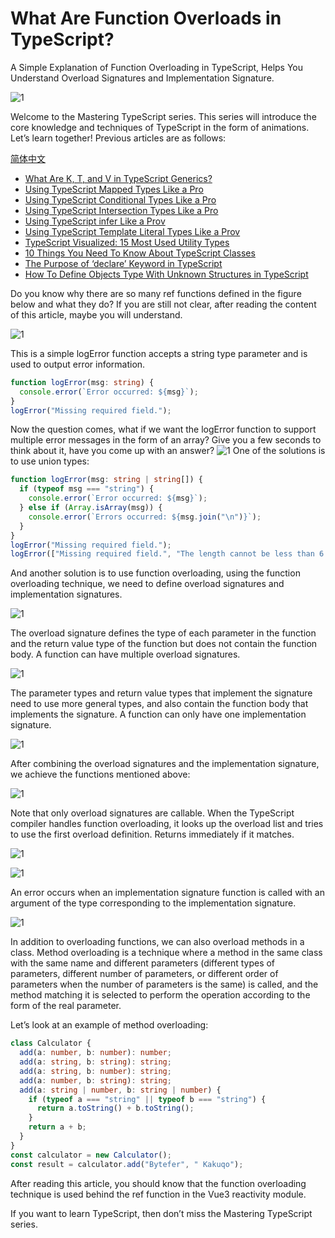 <!--
 * @Author: maxueming maxueming@kuaishou.com
 * @Date: 2023-08-16 17:22:20
 * @LastEditors: maxueming maxueming@kuaishou.com
 * @LastEditTime: 2023-09-21 16:57:47
 * @FilePath: /You-Don-t-Know-TS/vuepress/docs/theme-reco/article-1.md
 * @Description: 这是默认设置,请设置`customMade`, 打开koroFileHeader查看配置 进行设置: https://github.com/OBKoro1/koro1FileHeader/wiki/%E9%85%8D%E7%BD%AE
-->

# What Are Function Overloads in TypeScript?

A Simple Explanation of Function Overloading in TypeScript, Helps You Understand Overload Signatures and Implementation Signature.

![1](../assets/article/8-0.jpeg)

Welcome to the Mastering TypeScript series. This series will introduce the core knowledge and techniques of TypeScript in the form of animations. Let’s learn together! Previous articles are as follows:

[简体中文](./article-8.md)

- [What Are K, T, and V in TypeScript Generics?](article-1-en.md)
- [Using TypeScript Mapped Types Like a Pro](article-1-en.md)
- [Using TypeScript Conditional Types Like a Pro](article-1-en.md)
- [Using TypeScript Intersection Types Like a Pro](article-1-en.md)
- [Using TypeScript infer Like a Prov](article-1-en.md)
- [Using TypeScript Template Literal Types Like a Prov](article-1-en.md)
- [TypeScript Visualized: 15 Most Used Utility Types](./Advanced-2.md)
- [10 Things You Need To Know About TypeScript Classes](article-1-en.md)
- [The Purpose of ‘declare’ Keyword in TypeScript](article-1-en.md)
- [How To Define Objects Type With Unknown Structures in TypeScript](article-1-en.md)

Do you know why there are so many ref functions defined in the figure below and what they do? If you are still not clear, after reading the content of this article, maybe you will understand.

![1](../assets/article/8-1.webp)

This is a simple logError function accepts a string type parameter and is used to output error information.

```typescript
function logError(msg: string) {
  console.error(`Error occurred: ${msg}`);
}
logError("Missing required field.");
```

Now the question comes, what if we want the logError function to support multiple error messages in the form of an array? Give you a few seconds to think about it, have you come up with an answer?
![1](../assets/article/8-2.jpeg)
One of the solutions is to use union types:

```typescript
function logError(msg: string | string[]) {
  if (typeof msg === "string") {
    console.error(`Error occurred: ${msg}`);
  } else if (Array.isArray(msg)) {
    console.error(`Errors occurred: ${msg.join("\n")}`);
  }
}
logError("Missing required field.");
logError(["Missing required field.", "The length cannot be less than 6."]);
```

And another solution is to use function overloading, using the function overloading technique, we need to define overload signatures and implementation signatures.

![1](../assets/article/8-3.webp)

The overload signature defines the type of each parameter in the function and the return value type of the function but does not contain the function body. A function can have multiple overload signatures.

![1](../assets/article/8-4.webp)

The parameter types and return value types that implement the signature need to use more general types, and also contain the function body that implements the signature. A function can only have one implementation signature.

![1](../assets/article/8-5.webp)

After combining the overload signatures and the implementation signature, we achieve the functions mentioned above:

![1](../assets/article/8-6.webp)

Note that only overload signatures are callable. When the TypeScript compiler handles function overloading, it looks up the overload list and tries to use the first overload definition. Returns immediately if it matches.

![1](../assets/article/8-7.gif)

![1](../assets/article/8-8.webp)

An error occurs when an implementation signature function is called with an argument of the type corresponding to the implementation signature.

![1](../assets/article/8-9.webp)

In addition to overloading functions, we can also overload methods in a class. Method overloading is a technique where a method in the same class with the same name and different parameters (different types of parameters, different number of parameters, or different order of parameters when the number of parameters is the same) is called, and the method matching it is selected to perform the operation according to the form of the real parameter.

Let’s look at an example of method overloading:

```typescript
class Calculator {
  add(a: number, b: number): number;
  add(a: string, b: string): string;
  add(a: string, b: number): string;
  add(a: number, b: string): string;
  add(a: string | number, b: string | number) {
    if (typeof a === "string" || typeof b === "string") {
      return a.toString() + b.toString();
    }
    return a + b;
  }
}
const calculator = new Calculator();
const result = calculator.add("Bytefer", " Kakuqo");
```

After reading this article, you should know that the function overloading technique is used behind the ref function in the Vue3 reactivity module.

If you want to learn TypeScript, then don’t miss the Mastering TypeScript series.
